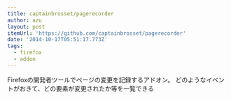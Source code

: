 ```yaml
---
title: captainbrosset/pagerecorder
author: azu
layout: post
itemUrl: 'https://github.com/captainbrosset/pagerecorder'
date: '2014-10-17T05:51:17.773Z'
tags:
  - firefox
  - addon
---
```

Firefoxの開発者ツールでページの変更を記録するアドオン。
どのようなイベントがおきて、どの要素が変更されたか等を一覧できる
